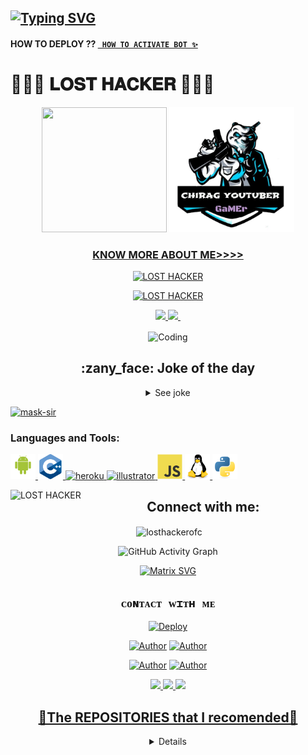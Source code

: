 ## [![Typing SVG](https://readme-typing-svg.herokuapp.com?font=Rockstar-ExtraBold&color=F045EB&lines=𝐖𝐄𝐋𝐂𝐎𝐌𝐄+𝐓𝐎+𝐋𝐎𝐒𝐓+𝐇𝐀𝐂𝐊𝐄𝐑+𝐏𝐑𝐎𝐅𝐈𝐋𝐄.;𝐇𝐄𝐑𝐄+𝐘𝐎𝐔+𝐂𝐀𝐍+𝐅𝐈𝐍𝐃+𝐖𝐇𝐀𝐒𝐓𝐀𝐏𝐏+𝐁𝐎𝐓+𝐒𝐂𝐑𝐈𝐏𝐓;𝐓𝐇𝐀𝐍𝐊𝐒+𝐅𝐎𝐑+𝐕𝐈𝐒𝐈𝐓𝐈𝐍𝐆+𝐎𝐔𝐑+PRO𝐅𝐈𝐋𝐄 )](https://git.io/typing-svg)
#### HOW TO DEPLOY ?? [` HOW TO ACTIVATE BOT ✨`](https://youtu.be/PUFUJAgMxO0) 


# 👨🏻‍💻 𝐋𝐎𝐒𝐓 𝐇𝐀𝐂𝐊𝐄𝐑 👨🏻‍💻

<div align="center">
  <img border-radius: 15px src="https://i.ibb.co/LCy6Gzb/IMG-20220531-155604-202.jpg" width="200" height="200"/>
<a href="https://youtube.com/c/chiragyoutuber"><img border-radius: 15px src="logo.jpg" width="200" height="200"/>

### KNOW MORE ABOUT ME>>>>

<p align="center"><a href="https://github.com/LOSTHACKEROFC"><img title="LOST HACKER" src="https://github-readme-stats.vercel.app/api?username=LOST-HACKER&show_icons=true&include_all_commits=true&theme=chartreuse-dark&cache_seconds=3200"></a>

 <p align="center"><a href="https://rebrand.ly/LOSTHACKER"><img title="LOST HACKER" src="https://user-images.githubusercontent.com/49580304/117566137-7a83a280-b0d2-11eb-8153-91e45df98ca8.gif"></a>

</p> 
</p>
<p align="center">
  <a href="https://instagram.com/chirag__bhatnagar"><img src="https://img.shields.io/badge/Instagram-E4405F?style=for-the-badge&logo=instagram&logoColor=white"/> 
  <a href="https://wa.me/919536476115"><img src="https://img.shields.io/badge/WhatsApp-25D366?style=for-the-badge&logo=whatsapp&logoColor=white" />
<a href="chirag-youtuber-chirag.on.drv.tw/site"><img scr="https://img.shields.io/badge/webpage-E4405F?style=for-the-badge&logo=WEBSITE&logoColor=white"/>
    </p>
</a>
     </a>
<img align="center" alt="Coding" width="500" src="https://media2.giphy.com/media/qFw6AsQptpuzQ33Fjd/giphy.gif?cid=6c09b952d65a849d347feeab83b62850459c4e66cf9f4569&rid=giphy.gif&ct=g">
</br
</details>
<h2>:zany_face: Joke of the day</h2>
<details>
<summary>See joke</summary>
    <a href="https://github.com/ABSphreak/readme-jokes">
        <img src="https://readme-jokes.vercel.app/api?theme=tokyonight&hideBorder" alt="Jokes Card" />
    </a>
</details>
<p align="left"> <a href="https://github.com/ryo-ma/github-profile-trophy"><img src="https://github-profile-trophy.vercel.app/?username=mask-sir" alt="mask-sir" /></a> </p>
<h3 align="left">Languages and Tools:</h3>
<p align="left"> <a href="https://developer.android.com" target="_blank"> <img src="https://raw.githubusercontent.com/devicons/devicon/master/icons/android/android-original-wordmark.svg" alt="android" width="40" height="40"/> </a> <a href="https://www.w3schools.com/cpp/" target="_blank"> <img src="https://raw.githubusercontent.com/devicons/devicon/master/icons/cplusplus/cplusplus-original.svg" alt="cplusplus" width="40" height="40"/> </a> <a href="https://heroku.com" target="_blank"> <img src="https://www.vectorlogo.zone/logos/heroku/heroku-icon.svg" alt="heroku" width="40" height="40"/> </a> <a href="https://www.adobe.com/in/products/illustrator.html" target="_blank"> <img src="https://www.vectorlogo.zone/logos/adobe_illustrator/adobe_illustrator-icon.svg" alt="illustrator" width="40" height="40"/> </a> <a href="https://developer.mozilla.org/en-US/docs/Web/JavaScript" target="_blank"> <img src="https://raw.githubusercontent.com/devicons/devicon/master/icons/javascript/javascript-original.svg" alt="javascript" width="40" height="40"/> </a> <a href="https://www.linux.org/" target="_blank"> <img src="https://raw.githubusercontent.com/devicons/devicon/master/icons/linux/linux-original.svg" alt="linux" width="40" height="40"/> </a> <a href="https://www.python.org" target="_blank"> <img src="https://raw.githubusercontent.com/devicons/devicon/master/icons/python/python-original.svg" alt="python" width="40" height="40"/> </a> </p>
<p><img align="left" src="https://github-readme-stats.vercel.app/api/top-langs?username=LOSTHACKEROFC&show_icons=true&locale=en&layout=compact" alt="LOST HACKER" /></p>
<h2 align="center">Connect with me:</h2>
<p align="center">

   

<p align="center">
<p>&nbsp;<img align="center" src="https://github-readme-stats.vercel.app/api?username=losthackerofc&show_icons=true&theme=dark&locale=en"alt="losthackerofc" /></p>
    
  <div align="center">
       
  ![GitHub Activity Graph](https://activity-graph.herokuapp.com/graph?username=losthackerofc&bg_color=000000&color=4fff67&line=4fff67&point=ffffff&area=true&hide_border=true)
  </div>
 

  [![Matrix SVG](https://raw.githubusercontent.com/rodrigograca31/rodrigograca31/master/matrix.svg)](https://chat.whatsapp.com/Imi0xFyoBmIBUSc7C947TL)

## ```ᴄᴏɴᴛᴀᴄᴛ ᴡɪᴛʜ ᴍᴇ```
[![Deploy](https://www.herokucdn.com/deploy/button.svg)](https://heroku.com) 
<p align="center">
 <a href="github.com/LOSTHACKEROFC"><img title="Author" src="https://img.shields.io/badge/Author-CHIRAG YOUTUBER-25D366.svg?style=for-the-badge&logo=github" /></a>  <a href="https://Wa.me/+919536476115?text=Hello%20P3P3%20Bro🌝...fen%20boi%20aan😌💝"><img title="Author" src="https://img.shields.io/badge/Owner-CHIRAG YOUTUBER-red.svg?style=for-the-badge&logo=whatsapp" /></a>
<p align="center">
<a href="https://chat.whatsapp.com/JvIdTV61RUs4NTmYrtV6qz"><img title="Author" src="https://img.shields.io/badge/Watsapp-Group-25D366.svg?style=for-the-badge&logo=whatsapp" /></a> <a href="https://youtube.com/c/chiragyoutuber"><img title="Author" src="https://img.shields.io/badge/Youtube-CHIRAG YOUTUBER-25D366.svg?style=for-the-badge&logo=youtube" /></a>
</p>
<p align="center">
<a href="https://wa.me/919536476115"><img src="https://img.shields.io/badge/Contact 𝐋𝐎𝐒𝐓 𝐇𝐀𝐂𝐊𝐄𝐑-25D366?style=for-the-badge&logo=whatsapp&logoColor=white" />
<a href="instagram.com/chirag__bhatnagar"><img src="https://img.shields.io/badge/INSTAGRAM-25D366?style=for-the-badge&logo=instagram&logoColor=white" />
<a href="https://youtube.com/c/chiragyoutuber"><img src="https://img.shields.io/badge/Subscribe-ff0000?style=for-the-badge&logo=youtube&logoColor=ff000000&link=https://www.youtube.com/c/BOTINDO" /><br>
</p>

## 🚀The REPOSITORIES that I recomended🚀
<details>
<summary>Click Here</summary>

TINA[![ReadMe Card](https://github-readme-stats.vercel.app/api/pin/?username=losthackerofc&repo=tina&theme=buefy)](https://github.com/losthackerofc/TINA)

TERMUX-SHELL[![ReadMe Card](https://github-readme-stats.vercel.app/api/pin/?username=losthackerofc&repo=TERMUX-SHELL&theme=buefy)](https://github.com/losthackerofc/TERMUX-SHELL)

BOSCO[![ReadMe Card](https://github-readme-stats.vercel.app/api/pin/?username=losthackerofc&repo=bosco&theme=buefy)](https://github.com/losthackerofc/bosco)
